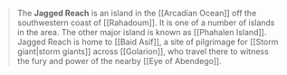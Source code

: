 > The **Jagged Reach** is an island in the [[Arcadian Ocean]] off the southwestern coast of [[Rahadoum]]. It is one of a number of islands in the area. The other major island is known as [[Phahalen Island]]. Jagged Reach is home to [[Baid Asif]], a site of pilgrimage for [[Storm giant|storm giants]] across [[Golarion]], who travel there to witness the fury and power of the nearby [[Eye of Abendego]].








